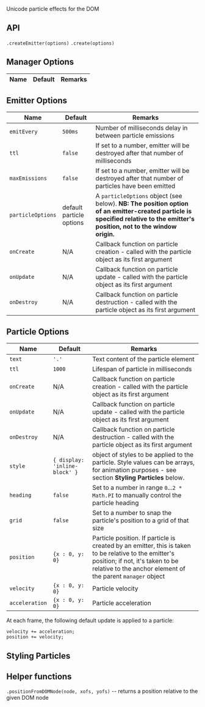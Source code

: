 Unicode particle effects for the DOM

API
---

`.createEmitter(options)`
`.create(options)`

Manager Options
---------------

| Name      | Default                   | Remarks                            |
| ----      | -------                   | ---------------------------------- | 

Emitter Options
---------------

| Name        | Default                   | Remarks                            |
| ----        | -------                   | ---------------------------------- | 
| `emitEvery` | `500ms`                 | Number of milliseconds delay in between particle emissions                                   |
| `ttl`       | `false`                 | If set to a number, emitter will be destroyed after that number of milliseconds |
| `maxEmissions` | `false`              | If set to a number, emitter will be destroyed after that number of particles have been emitted |
| `particleOptions` | default particle options | A `particleOptions` object (see below). **NB: The position option of an emitter-created particle is specified relative to the emitter's position, not to the window origin.** |
| `onCreate`  | N/A                       | Callback function on particle creation - called with the particle object as its first argument | 
| `onUpdate`  | N/A                       | Callback function on particle update - called with the particle object as its first argument |
| `onDestroy` | N/A                       | Callback function on particle destruction - called with the particle object as its first argument |

Particle Options
----------------

| Name      | Default                   | Remarks                             |
| ----      | -------                   | ----------------------------------- |
| `text`      | `'.'`                     | Text content of the particle element |
| `ttl`       | `1000`                    | Lifespan of particle in milliseconds |
| `onCreate`  | N/A                       | Callback function on particle creation - called with the particle object as its first argument | 
| `onUpdate`  | N/A                       | Callback function on particle update - called with the particle object as its first argument |
| `onDestroy` | N/A                       | Callback function on particle destruction - called with the particle object as its first argument |
| `style` | `{ display: 'inline-block' }` | object of styles to be applied to the particle. Style values can be arrays, for animation purposes - see section **Styling Particles** below.
| `heading` | `false` | Set to a number in range `0`...`2 * Math.PI` to manually control the particle heading
| `grid` | `false` | Set to a number to snap the particle's position to a grid of that size 
| `position` | `{x : 0, y: 0}` | Particle position. If particle is created by an emitter, this is taken to be relative to the emitter's position; if not, it's taken to be relative to the anchor element of the parent `manager` object |
| `velocity` | `{x : 0, y: 0}` | Particle velocity |
| `acceleration` | `{x : 0, y: 0}` | Particle acceleration |

At each frame, the following default update is applied to a particle: 

```
velocity += acceleration;
position += velocity;
```


Styling Particles
-----------------





Helper functions
----------------

`.positionFromDOMNode(node, xofs, yofs)` -- returns a position relative to the given DOM node